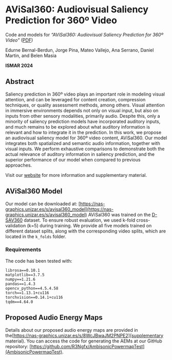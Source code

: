 # AViSal360: Audiovisual Saliency Prediction for 360º Video

Code and models for *“AViSal360: Audiovisual Saliency Prediction for 360º Video”* ([PDF](https://graphics.unizar.es/papers/ISMAR2024_AViSal360.pdf))


Edurne Bernal-Berdun, Jorge Pina, Mateo Vallejo, Ana Serrano, Daniel Martin, and Belen Masia

**ISMAR 2024**

## Abstract
Saliency prediction in 360º video plays an important role in modeling visual attention, and can be leveraged for content creation, compression techniques, or quality assessment methods, among others. Visual attention in immersive environments depends not only on visual input, but also on inputs from other sensory modalities, primarily audio. Despite this, only a minority of saliency prediction models have incorporated auditory inputs, and much remains to be explored about what auditory information is relevant and how to integrate it in the prediction. In this work, we propose an audiovisual saliency model for 360º video content, AViSal360. Our model integrates both spatialized and semantic audio information, together with visual inputs. We perform exhaustive comparisons to demonstrate both the actual relevance of auditory information in saliency prediction, and the superior performance of our model when compared to previous approaches.

Visit our [website](https://graphics.unizar.es/projects/AViSal360_2024/) for more information and supplementary material.

## AViSal360 Model
Our model can be downloaded at: [https://nas-graphics.unizar.es/s/avisal360_model](https://nas-graphics.unizar.es/s/avisal360_model)
AViSal360 was trained on the [D-SAV360](https://graphics.unizar.es/projects/D-SAV360/dataset_index.html) dataset. To ensure robust evaluation, we used k-fold cross-validation (k=5) during training. We provide all five models trained on different dataset splits, along with the corresponding video splits, which are located in the `k_folds` folder.

### Requirements

The code has been tested with:
```
librosa==0.10.1
matplotlib==3.7.5
numpy==1.21.6
pandas==1.4.3
opencv_python==4.5.4.58 
torch==1.13.1+cu116
torchvision==0.14.1+cu116
tqdm==4.64.0
```

## Proposed Audio Energy Maps
Details about our proposed audio energy maps are provided in the[https://nas-graphics.unizar.es/s/8WcJBwaJM2PNPE2](supplementary material). You can access the code for generating the AEMs at our GitHub repository: [https://github.com/R3Ngfx/AmbisonicPowermapTest](AmbisonicPowermapTest).
